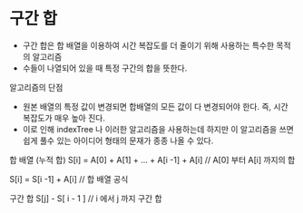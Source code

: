 
# 구간 합 
- 구간 합은 합 배열을 이용하여 시간 복잡도를 더 줄이기 위해 사용하는 특수한 목적의 알고리즘 
- 수들이 나열되어 있을 때 특정 구간의 합을 뜻한다. 

알고리즘의 단점 
- 원본 배열의 특정 값이 변경되면 합배열의 모든 값이 다 변경되어야 한다. 즉, 시간복잡도가 매우 높아 진다. 
- 이로 인해 indexTree 나 이러한 알고리즘을 사용하는데 하지만 이 알고리즘을 쓰면 쉽게 풀수 있는 아이디어 형태의 문재가 종종 나올 수 있다.

합 배열 (누적 합) 
S\[i] = A\[0] + A\[1] + ... + A\[i -1] + A\[i] // A\[0] 부터 A\[i] 까지의 합

S\[i] = S\[i -1] + A\[i]   // 합 배열 공식 

구간 합 
S\[j] - S\[ i - 1 ]     // i 에서 j 까지 구간 합 






